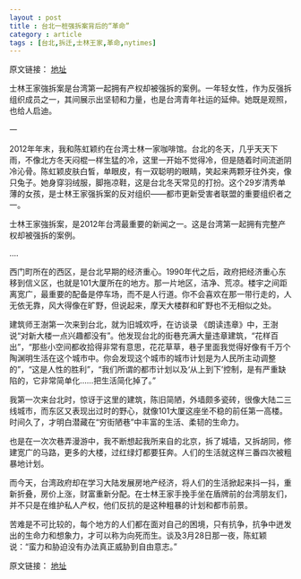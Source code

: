```yaml
---
layout : post
title : 台北一桩强拆案背后的“革命” 
category : article
tags : [台北,拆迁,士林王家,革命,nytimes]
---
```


原文链接： [地址](http://cn.nytimes.com/article/culture-arts/2013/01/24/cc24taiwan/)

士林王家強拆案是台湾第一起拥有产权却被强拆的案例。一年轻女性，作为反强拆组织成员之一，其间展示出坚韧和力量，也是台湾青年社运的延伸。她既是观照，也给人启迪。

一

2012年年末，我和陈虹颖约在台湾士林一家咖啡馆。台北的冬天，几乎天天下雨，不像北方冬天闷棍一样生猛的冷，这里一开始不觉得冷，但是随着时间流逝阴冷沁骨。陈虹颖皮肤白皙，单眼皮，有一双聪明的眼睛，笑起来两颗牙往外突，像只兔子。她身穿羽绒服，脚拖凉鞋，这是台北冬天常见的打扮。这个29岁清秀单薄的女孩，是士林王家强拆案的反对组织——都市更新受害者联盟的重要组织者之一。

士林王家強拆案，是2012年台湾最重要的新闻之一。这是台湾第一起拥有完整产权却被强拆的案例。

….

西门町所在的西区，是台北早期的经济重心。1990年代之后，政府把经济重心东移到信义区，也就是101大厦所在的地方。那一片地区，洁净、荒凉。楼宇之间距离宽广，最重要的配备是停车场，而不是人行道。你不会喜欢在那一带行走的，人无依无靠，风大得像在旷野，但说起来，摩天大楼群和旷野也不无相似之处。

建筑师王澍第一次来到台北，就为旧城欢呼，在访谈录 《朗读违章》中，王澍说“对新大楼一点兴趣都没有”。他发现台北的街巷充满大量违章建筑，“花样百出”，“那些小空间都收拾得非常有意思，花花草草，巷子里面我觉得好像有千万个陶渊明生活在这个城市中。你会发现这个城市的城市计划是为人民所主动调整的”，“这是人性的胜利”，“我们所谓的都市计划以及‘从上到下’控制，是有严重缺陷的，它非常简单化……把生活简化掉了。”

我第一次来台北时，惊讶于这里的建筑，陈旧简陋，外墙颇多瓷砖，很像大陆二三线城市，而东区又表现出过时的野心，就像101大厦这座坐不稳的前任第一高楼。时间久了，才明白潜藏在“穷街陋巷”中丰富的生活、柔韧的生命力。

也是在一次次巷弄漫游中，我不断想起我所来自的北京，拆了城墙，又拆胡同，修建宽广的马路，更多的大楼，过红绿灯都要狂奔。人们的生活就这样三番四次被粗暴地计划。

而今天，台湾政府却在学习大陆发展房地产经济，将人们的生活掀起来抖一抖，重新折叠，房价上涨，财富重新分配。在士林王家手挽手坐在盾牌前的台湾朋友们，并不只是在维护私人产权，他们反抗的是这种粗暴的计划和都市前景。

苦难是不可比较的，每个地方的人们都在面对自己的困境，只有抗争，抗争中迸发出的生命力和想象力，才可以称为向死而生。谈及3月28日那一夜，陈虹颖说：“蛮力和胁迫没有办法真正威胁到自由意志。”


原文链接： [地址](http://cn.nytimes.com/article/culture-arts/2013/01/24/cc24taiwan/)